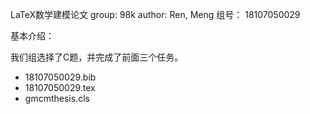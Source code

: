 
LaTeX数学建模论文
group: 98k
author: Ren, Meng
组号： 18107050029

基本介绍：

我们组选择了C题，并完成了前面三个任务。

 * 18107050029.bib
 * 18107050029.tex
 * gmcmthesis.cls
 
